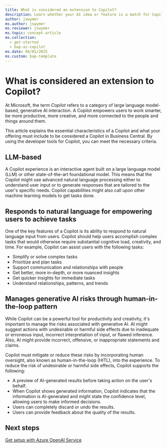 ```yaml
---
title: What is considered an extension to Copilot?
description: Learn whether your AI idea or feature is a match for Copilot in Business Central
author: jswymer
ms.author: jswymer 
ms.reviewer: jswymer
ms.topic: concept-article
ms.collection:
  - get-started
  - bap-ai-copilot
ms.date: 04/01/2025
ms.custom: bap-template 
---
```


# What is considered an extension to Copilot?

At Microsoft, the term *Copilot* refers to a category of large language model-based, generative AI interaction. A Copilot empowers users to work smarter, be more productive, more creative, and more connected to the people and things around them.

This article explains the essential characteristics of a Copilot and what your offering must include to be considered a Copilot in Business Central. By using the developer tools for Copilot, you can meet the necessary criteria.

## LLM-based

A Copilot experience is an interactive agent built on a large language model (LLM) or other state-of-the-art foundational model. This means that the Copilot might use advanced natural language processing either to understand user input or to generate responses that are tailored to the user's specific needs. Copilot capabilities might also call upon other machine learning models to get tasks done.

## Responds to natural language for empowering users to achieve tasks

One of the key features of a Copilot is its ability to respond to natural language input from users. Copilot should help users accomplish complex tasks that would otherwise require substantial cognitive load, creativity, and time. For example, Copilot can assist users with the following tasks:

- Simplify or solve complex tasks
- Prioritize and plan tasks
- Support communication and relationships with people
- Get better, more in-depth, or more nuanced insights
- Get quicker insights for immediate tasks
- Understand relationships, patterns, and trends

## Manages generative AI risks through human-in-the-loop pattern

While Copilot can be a powerful tool for productivity and creativity, it's important to manage the risks associated with generative AI. AI might suggest actions with undesirable or harmful side effects due to inadequate or erroneous input, incorrect interpretation of input, or flawed inference. Also, AI might provide incorrect, offensive, or inappropriate statements and claims.

Copilot must mitigate or reduce these risks by incorporating human oversight, also known as human-in-the-loop (HITL), into the experience. To reduce the risk of undesirable or harmful side effects, Copilot supports the following:

- A preview of AI-generated results before taking action on the user's behalf.
- When Copilot shows generated information, Copilot indicates that the information is AI-generated and might state the confidence level, allowing users to make informed decisions. 
- Users can completely discard or undo the results.
- Users can provide feedback about the quality of the results.

## Next steps

[Get setup with Azure OpenAI Service](ai-dev-tools-get-started.md)
